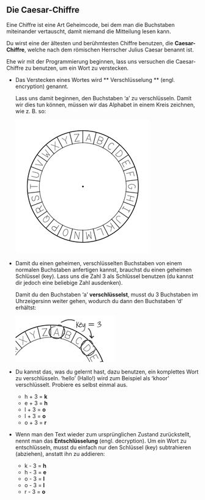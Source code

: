 ## Die Caesar-Chiffre

Eine Chiffre ist eine Art Geheimcode, bei dem man die Buchstaben miteinander vertauscht, damit niemand die Mitteilung lesen kann.

Du wirst eine der ältesten und berühmtesten Chiffre benutzen, die **Caesar-Chiffre**, welche nach dem römischen Herrscher Julius Caesar benannt ist.

Ehe wir mit der Programmierung beginnen, lass uns versuchen die Caesar-Chiffre zu benutzen, um ein Wort zu verstecken.

+ Das Verstecken eines Wortes wird ** Verschlüsselung ** (engl. encryption) genannt.
    
    Lass uns damit beginnen, den Buchstaben ‘a’ zu verschlüsseln. Damit wir dies tun können, müssen wir das Alphabet in einem Kreis zeichnen, wie z. B. so:
    
    ![screenshot](images/messages-wheel.png)

+ Damit du einen geheimen, verschlüsselten Buchstaben von einem normalen Buchstaben anfertigen kannst, brauchst du einen geheimen Schlüssel (key). Lass uns die Zahl 3 als Schlüssel benutzen (du kannst dir jedoch eine beliebige Zahl ausdenken).
    
    Damit du den Buchstaben ‘a’ **verschlüsselst**, musst du 3 Buchstaben im Uhrzeigersinn weiter gehen, wodurch du dann den Buchstaben ‘d’ erhältst:
    
    ![screenshot](images/messages-wheel-eg.png)

+ Du kannst das, was du gelernt hast, dazu benutzen, ein komplettes Wort zu verschlüsseln. ‘hello’ (Hallo!) wird zum Beispiel als ‘khoor’ verschlüsselt. Probiere es selbst einmal aus.
    
    + h + 3 = **k**
    + e + 3 = **h**
    + l + 3 = **o**
    + l + 3 = **o**
    + o + 3 = **r**

+ Wenn man den Text wieder zum ursprünglichen Zustand zurückstellt, nennt man das **Entschlüsselung** (engl. decryption). Um ein Wort zu entschlüsseln, musst du einfach nur den Schlüssel (key) subtrahieren (abziehen), anstatt ihn zu addieren:
    
    + k - 3 = **h**
    + h - 3 = **e**
    + o - 3 = **l**
    + o - 3 = **l**
    + r - 3 = **o**